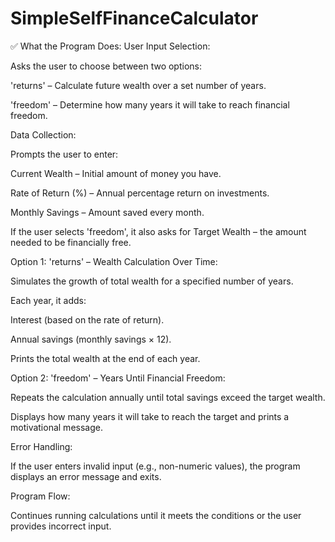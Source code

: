 # SimpleSelfFinanceCalculator
✅ What the Program Does:
User Input Selection:

Asks the user to choose between two options:

'returns' – Calculate future wealth over a set number of years.

'freedom' – Determine how many years it will take to reach financial freedom.

Data Collection:

Prompts the user to enter:

Current Wealth – Initial amount of money you have.

Rate of Return (%) – Annual percentage return on investments.

Monthly Savings – Amount saved every month.

If the user selects 'freedom', it also asks for Target Wealth – the amount needed to be financially free.

Option 1: 'returns' – Wealth Calculation Over Time:

Simulates the growth of total wealth for a specified number of years.

Each year, it adds:

Interest (based on the rate of return).

Annual savings (monthly savings × 12).

Prints the total wealth at the end of each year.

Option 2: 'freedom' – Years Until Financial Freedom:

Repeats the calculation annually until total savings exceed the target wealth.

Displays how many years it will take to reach the target and prints a motivational message.

Error Handling:

If the user enters invalid input (e.g., non-numeric values), the program displays an error message and exits.

Program Flow:

Continues running calculations until it meets the conditions or the user provides incorrect input.
